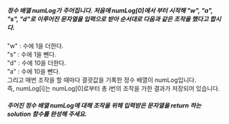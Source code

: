 ##### 정수 배열 numLog가 주어집니다. 처음에 numLog[0]에서 부터 시작해 "w", "a", "s", "d"로 이루어진 문자열을 입력으로 받아 순서대로 다음과 같은 조작을 했다고 합시다.

"w" : 수에 1을 더한다. <br>
"s" : 수에 1을 뺀다.<br>
"d" : 수에 10을 더한다.<br>
"a" : 수에 10을 뺀다.<br>
그리고 매번 조작을 할 때마다 결괏값을 기록한 정수 배열이 numLog입니다.<br> 즉, numLog[i]는 numLog[0]로부터 총 i번의 조작을 가한 결과가 저장되어 있습니다.<br>

##### 주어진 정수 배열 numLog에 대해 조작을 위해 입력받은 문자열을 return 하는 solution 함수를 완성해 주세요.


